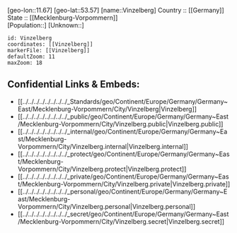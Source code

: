 ﻿---
location: [53.57,11.67] 
mapzoom: [7,12] 
mapmarker: city 
type: City
tags:
- geo/City


SpocWebEntityId: 35317
isDeleted: false
confidential: public

---
[geo-lon::11.67] 
[geo-lat::53.57] 
[name::Vinzelberg] 
Country :: [[Germany]]  
State :: [[Mecklenburg-Vorpommern]]  
[Population::] 
[Unknown::] 


```leaflet
id: Vinzelberg
coordinates: [[Vinzelberg]] 
markerFile: [[Vinzelberg]] 
defaultZoom: 11 
maxZoom: 18
```


## Confidential Links & Embeds: 
- [[../../../../../../../../_Standards/geo/Continent/Europe/Germany/Germany~East/Mecklenburg-Vorpommern/City/Vinzelberg|Vinzelberg]] 
- [[../../../../../../../../_public/geo/Continent/Europe/Germany/Germany~East/Mecklenburg-Vorpommern/City/Vinzelberg.public|Vinzelberg.public]] 
- [[../../../../../../../../_internal/geo/Continent/Europe/Germany/Germany~East/Mecklenburg-Vorpommern/City/Vinzelberg.internal|Vinzelberg.internal]] 
- [[../../../../../../../../_protect/geo/Continent/Europe/Germany/Germany~East/Mecklenburg-Vorpommern/City/Vinzelberg.protect|Vinzelberg.protect]] 
- [[../../../../../../../../_private/geo/Continent/Europe/Germany/Germany~East/Mecklenburg-Vorpommern/City/Vinzelberg.private|Vinzelberg.private]] 
- [[../../../../../../../../_personal/geo/Continent/Europe/Germany/Germany~East/Mecklenburg-Vorpommern/City/Vinzelberg.personal|Vinzelberg.personal]] 
- [[../../../../../../../../_secret/geo/Continent/Europe/Germany/Germany~East/Mecklenburg-Vorpommern/City/Vinzelberg.secret|Vinzelberg.secret]] 
